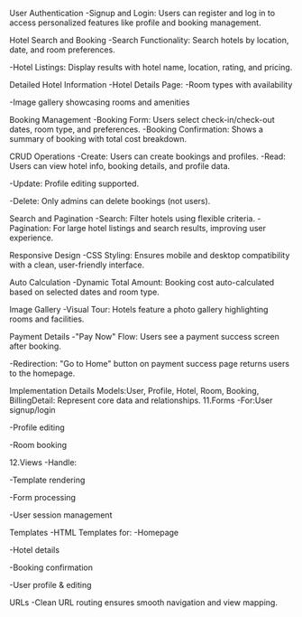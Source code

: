User Authentication -Signup and Login: Users can register and log in to access personalized features like profile and booking management.

Hotel Search and Booking -Search Functionality: Search hotels by location, date, and room preferences.

-Hotel Listings: Display results with hotel name, location, rating, and pricing.

Detailed Hotel Information -Hotel Details Page:
-Room types with availability

-Image gallery showcasing rooms and amenities

Booking Management -Booking Form: Users select check-in/check-out dates, room type, and preferences.
-Booking Confirmation: Shows a summary of booking with total cost breakdown.

CRUD Operations -Create: Users can create bookings and profiles.
-Read: Users can view hotel info, booking details, and profile data.

-Update: Profile editing supported.

-Delete: Only admins can delete bookings (not users).

Search and Pagination -Search: Filter hotels using flexible criteria.
-Pagination: For large hotel listings and search results, improving user experience.

Responsive Design -CSS Styling: Ensures mobile and desktop compatibility with a clean, user-friendly interface.

Auto Calculation -Dynamic Total Amount: Booking cost auto-calculated based on selected dates and room type.

Image Gallery -Visual Tour: Hotels feature a photo gallery highlighting rooms and facilities.

Payment Details -"Pay Now" Flow: Users see a payment success screen after booking.

-Redirection: "Go to Home" button on payment success page returns users to the homepage.

Implementation Details
Models:User, Profile, Hotel, Room, Booking, BillingDetail: Represent core data and relationships.
11.Forms -For:User signup/login

-Profile editing

-Room booking

12.Views -Handle:

-Template rendering

-Form processing

-User session management

Templates -HTML Templates for:
-Homepage

-Hotel details

-Booking confirmation

-User profile & editing

URLs -Clean URL routing ensures smooth navigation and view mapping.
